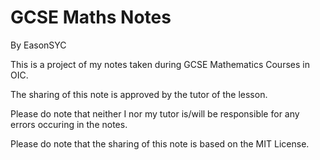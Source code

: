 # GCSE Maths Notes

By EasonSYC

This is a project of my notes taken during GCSE Mathematics Courses in OIC.

The sharing of this note is approved by the tutor of the lesson.

Please do note that neither I nor my tutor is/will be responsible for any errors occuring in the notes.

Please do note that the sharing of this note is based on the MIT License.